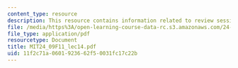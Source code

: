 ```yaml
---
content_type: resource
description: This resource contains information related to review session.
file: /media/https%3A/open-learning-course-data-rc.s3.amazonaws.com/24-09-minds-and-machines-fall-2011/11f2c71a0601923662f50031fc17c22b_MIT24_09F11_lec14.pdf
file_type: application/pdf
resourcetype: Document
title: MIT24_09F11_lec14.pdf
uid: 11f2c71a-0601-9236-62f5-0031fc17c22b
---
```

